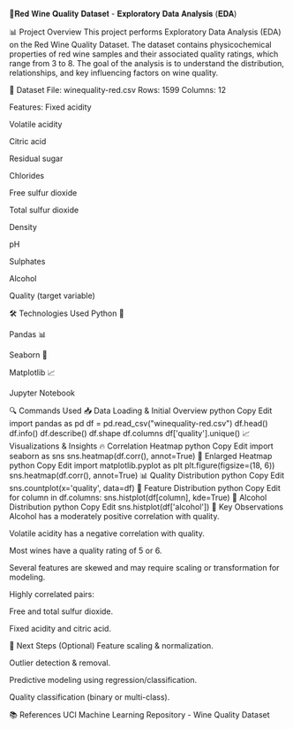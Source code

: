  🍷𝐑𝐞𝐝 𝐖𝐢𝐧𝐞 𝐐𝐮𝐚𝐥𝐢𝐭𝐲 𝐃𝐚𝐭𝐚𝐬𝐞𝐭 - 𝐄𝐱𝐩𝐥𝐨𝐫𝐚𝐭𝐨𝐫𝐲 𝐃𝐚𝐭𝐚 𝐀𝐧𝐚𝐥𝐲𝐬𝐢𝐬 (𝐄𝐃𝐀)

📊 Project Overview
This project performs Exploratory Data Analysis (EDA) on the Red Wine Quality Dataset. The dataset contains physicochemical properties of red wine samples and their associated quality ratings, which range from 3 to 8. The goal of the analysis is to understand the distribution, relationships, and key influencing factors on wine quality.

📁 Dataset
File: winequality-red.csv
Rows: 1599
Columns: 12

Features:
Fixed acidity

Volatile acidity

Citric acid

Residual sugar

Chlorides

Free sulfur dioxide

Total sulfur dioxide

Density

pH

Sulphates

Alcohol

Quality (target variable)

🛠️ Technologies Used
Python 🐍

Pandas 📊

Seaborn 🎨

Matplotlib 📈

Jupyter Notebook

🔍 Commands Used
📥 Data Loading & Initial Overview
python
Copy
Edit
import pandas as pd
df = pd.read_csv("winequality-red.csv")
df.head()
df.info()
df.describe()
df.shape
df.columns
df['quality'].unique()
📈 Visualizations & Insights
🔥 Correlation Heatmap
python
Copy
Edit
import seaborn as sns
sns.heatmap(df.corr(), annot=True)
📏 Enlarged Heatmap
python
Copy
Edit
import matplotlib.pyplot as plt
plt.figure(figsize=(18, 6))
sns.heatmap(df.corr(), annot=True)
📊 Quality Distribution
python
Copy
Edit
sns.countplot(x='quality', data=df)
🧪 Feature Distribution
python
Copy
Edit
for column in df.columns:
    sns.histplot(df[column], kde=True)
🍷 Alcohol Distribution
python
Copy
Edit
sns.histplot(df['alcohol'])
🔎 Key Observations
Alcohol has a moderately positive correlation with quality.

Volatile acidity has a negative correlation with quality.

Most wines have a quality rating of 5 or 6.

Several features are skewed and may require scaling or transformation for modeling.

Highly correlated pairs:

Free and total sulfur dioxide.

Fixed acidity and citric acid.

📌 Next Steps (Optional)
Feature scaling & normalization.

Outlier detection & removal.

Predictive modeling using regression/classification.

Quality classification (binary or multi-class).

📚 References
UCI Machine Learning Repository - Wine Quality Dataset

